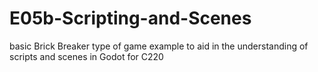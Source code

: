 # E05b-Scripting-and-Scenes

basic Brick Breaker type of game example to aid in the understanding of scripts and scenes in Godot for C220
